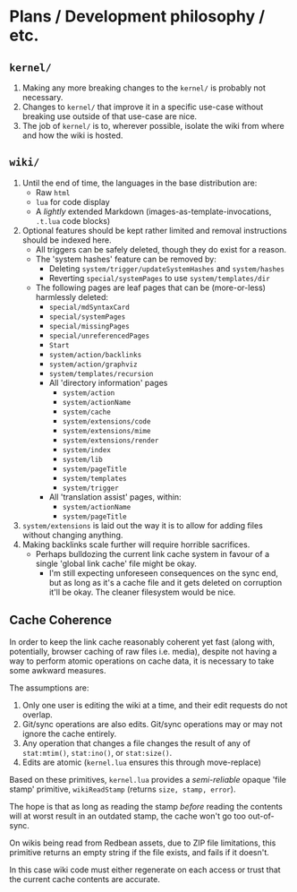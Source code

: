 # Plans / Development philosophy / etc.

## `kernel/`

1. Making any more breaking changes to the `kernel/` is probably not necessary.
2. Changes to `kernel/` that improve it in a specific use-case without breaking use outside of that use-case are nice.
3. The job of `kernel/` is to, wherever possible, isolate the wiki from where and how the wiki is hosted.

## `wiki/`

1. Until the end of time, the languages in the base distribution are:
	* Raw `html`
	* `lua` for code display
	* A _lightly_ extended Markdown (images-as-template-invocations, `.t.lua` code blocks)
2. Optional features should be kept rather limited and removal instructions should be indexed here.
	* All triggers can be safely deleted, though they do exist for a reason.
	* The 'system hashes' feature can be removed by:
		* Deleting `system/trigger/updateSystemHashes` and `system/hashes`
		* Reverting `special/systemPages` to use `system/templates/dir`
	* The following pages are leaf pages that can be (more-or-less) harmlessly deleted:
		* `special/mdSyntaxCard`
		* `special/systemPages`
		* `special/missingPages`
		* `special/unreferencedPages`
		* `Start`
		* `system/action/backlinks`
		* `system/action/graphviz`
		* `system/templates/recursion`
		* All 'directory information' pages
			* `system/action`
			* `system/actionName`
			* `system/cache`
			* `system/extensions/code`
			* `system/extensions/mime`
			* `system/extensions/render`
			* `system/index`
			* `system/lib`
			* `system/pageTitle`
			* `system/templates`
			* `system/trigger`
		* All 'translation assist' pages, within:
			* `system/actionName`
			* `system/pageTitle`
3. `system/extensions` is laid out the way it is to allow for adding files without changing anything.
4. Making backlinks scale further will require horrible sacrifices.
	* Perhaps bulldozing the current link cache system in favour of a single 'global link cache' file might be okay.
		* I'm still expecting unforeseen consequences on the sync end, but as long as it's a cache file and it gets deleted on corruption it'll be okay. The cleaner filesystem would be nice.

## Cache Coherence

In order to keep the link cache reasonably coherent yet fast (along with, potentially, browser caching of raw files i.e. media), despite not having a way to perform atomic operations on cache data, it is necessary to take some awkward measures.

The assumptions are:

1. Only one user is editing the wiki at a time, and their edit requests do not overlap.
2. Git/sync operations are also edits. Git/sync operations may or may not ignore the cache entirely.
3. Any operation that changes a file changes the result of any of `stat:mtim()`, `stat:ino()`, or `stat:size()`.
4. Edits are atomic (`kernel.lua` ensures this through move-replace)

Based on these primitives, `kernel.lua` provides a _semi-reliable_ opaque 'file stamp' primitive, `wikiReadStamp` (returns `size, stamp, error`).

The hope is that as long as reading the stamp _before_ reading the contents will at worst result in an outdated stamp, the cache won't go too out-of-sync.

On wikis being read from Redbean assets, due to ZIP file limitations, this primitive returns an empty string if the file exists, and fails if it doesn't.

In this case wiki code must either regenerate on each access or trust that the current cache contents are accurate.
